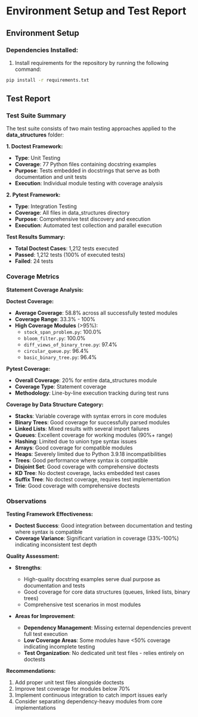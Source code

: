 # Environment Setup and Test Report

## Environment Setup

### **Dependencies Installed:**

1. Install requirements for the repository by running the following command:

```bash
pip install -r requirements.txt
```

## Test Report

### Test Suite Summary

The test suite consists of two main testing approaches applied to the **data_structures** folder:

**1. Doctest Framework:**

- **Type**: Unit Testing
- **Coverage**: 77 Python files containing docstring examples
- **Purpose**: Tests embedded in docstrings that serve as both documentation and unit tests
- **Execution**: Individual module testing with coverage analysis

**2. Pytest Framework:**

- **Type**: Integration Testing
- **Coverage**: All files in data_structures directory
- **Purpose**: Comprehensive test discovery and execution
- **Execution**: Automated test collection and parallel execution

**Test Results Summary:**

- **Total Doctest Cases**: 1,212 tests executed
- **Passed**: 1,212 tests (100% of executed tests)
- **Failed**: 24 tests

### Coverage Metrics

**Statement Coverage Analysis:**

**Doctest Coverage:**

- **Average Coverage**: 58.8% across all successfully tested modules
- **Coverage Range**: 33.3% - 100%
- **High Coverage Modules** (>95%):
  - `stock_span_problem.py`: 100.0%
  - `bloom_filter.py`: 100.0%
  - `diff_views_of_binary_tree.py`: 97.4%
  - `circular_queue.py`: 96.4%
  - `basic_binary_tree.py`: 96.4%

**Pytest Coverage:**

- **Overall Coverage**: 20% for entire data_structures module
- **Coverage Type**: Statement coverage
- **Methodology**: Line-by-line execution tracking during test runs

**Coverage by Data Structure Category:**

- **Stacks**: Variable coverage with syntax errors in core modules
- **Binary Trees**: Good coverage for successfully parsed modules
- **Linked Lists**: Mixed results with several import failures
- **Queues**: Excellent coverage for working modules (90%+ range)
- **Hashing**: Limited due to union type syntax issues
- **Arrays**: Good coverage for compatible modules
- **Heaps**: Severely limited due to Python 3.9.18 incompatibilities
- **Trees**: Good performance where syntax is compatible
- **Disjoint Set**: Good coverage with comprehensive doctests
- **KD Tree**: No doctest coverage, lacks embedded test cases
- **Suffix Tree**: No doctest coverage, requires test implementation
- **Trie**: Good coverage with comprehensive doctests

### Observations

**Testing Framework Effectiveness:**

- **Doctest Success**: Good integration between documentation and testing where syntax is compatible
- **Coverage Variance**: Significant variation in coverage (33%-100%) indicating inconsistent test depth

**Quality Assessment:**

- **Strengths**:

  - High-quality docstring examples serve dual purpose as documentation and tests
  - Good coverage for core data structures (queues, linked lists, binary trees)
  - Comprehensive test scenarios in most modules

- **Areas for Improvement**:
  - **Dependency Management**: Missing external dependencies prevent full test execution
  - **Low Coverage Areas**: Some modules have <50% coverage indicating incomplete testing
  - **Test Organization**: No dedicated unit test files - relies entirely on doctests

**Recommendations:**

1. Add proper unit test files alongside doctests
2. Improve test coverage for modules below 70%
3. Implement continuous integration to catch import issues early
4. Consider separating dependency-heavy modules from core implementations
